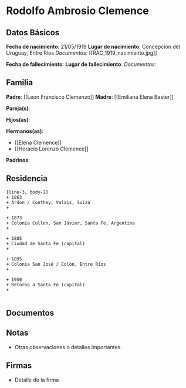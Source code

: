 # Rodolfo Ambrosio Clemence

## Datos Básicos

**Fecha de nacimiento**: 21/05/1919
**Lugar de nacimiento**: Concepción del Uruguay, Entre Rios
*Documentos:* [[RAC_1919_nacimiento.jpg]]

**Fecha de fallecimiento**:
**Lugar de fallecimiento**:
*Documentos:*

## Familia

**Padre**: [[Leon Francisco Clemenzo]]
**Madre**: [[Emiliana Elena Baster]]

**Pareja(s)**: 

**Hijos(as)**: 

**Hermanos(as)**:
- [[Elena Clemence]]
- [[Horacio Lorenzo Clemence]]

**Padrinos**:

## Residencia

```timeline
[line-3, body-2]
+ 1863
+ Ardon / Conthey, Valais, Suiza
+ 

+ 1873 
+ Colonia Cullen, San Javier, Santa Fe, Argentina
+
  
+ 1885
+ Ciudad de Santa Fe (capital)
+ 
  
+ 1895
+ Colonia San José / Colón, Entre Ríos
+ 
  
+ 1950
+ Retorno a Santa Fe (capital)
+
    
```

## Documentos


## Notas
- Otras observaciones o detalles importantes.

## Firmas
- Detalle de la firma